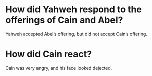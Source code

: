 # How did Yahweh respond to the offerings of Cain and Abel?

Yahweh accepted Abel’s offering, but did not accept Cain’s offering.

# How did Cain react?

Cain was very angry, and his face looked dejected.
